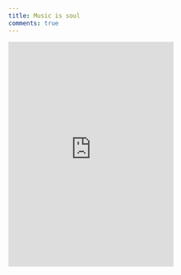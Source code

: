 ```yaml
---
title: Music is soul
comments: true
---
```


<iframe frameborder="no" border="0" marginwidth="0" marginheight="0" width=330 height=450 src="http://music.163.com/outchain/player?type=4&id=5310001&auto=1&height=430"></iframe>